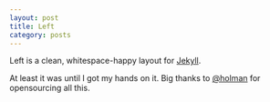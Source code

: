 ```yaml
---
layout: post
title: Left
category: posts
---
```


Left is a clean, whitespace-happy layout for [Jekyll][jekyll].

At least it was until I got my hands on it. Big thanks to
[@holman][zhtwitter] for opensourcing all this.

[jekyll]: https://github.com/mojombo/jekyll
[left]: https://github.com/holman/left#readme
[zhtwitter]: https://twitter.com/holman